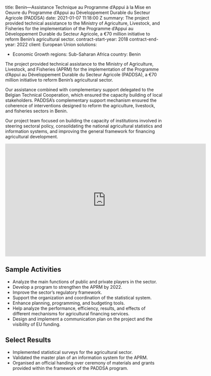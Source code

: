 
title: Benin—Assistance Technique au Programme d’Appui à la Mise en Oeuvre du Programme
  d’Appui au Développement Durable du Secteur Agricole (PADDSA)
date: 2021-01-07 11:18:00 Z
summary: The project provided technical assistance to the Ministry of Agriculture,
  Livestock, and Fisheries for the implementation of the Programme d’Appui au Développement
  Durable du Secteur Agricole, a €70 million initiative to reform Benin’s agricultural
  sector.
contract-start-year: 2018
contract-end-year: 2022
client: European Union
solutions:
- Economic Growth
regions: Sub-Saharan Africa
country: Benin


The project provided technical assistance to the Ministry of Agriculture, Livestock, and Fisheries (APRM) for the implementation of the Programme d’Appui au Développement Durable du Secteur Agricole (PADDSA), a €70 million initiative to reform Benin’s agricultural sector.

Our assistance combined with complementary support delegated to the Belgian Technical Cooperation, which ensured the capacity building of local stakeholders. PADDSA’s complementary support mechanism ensured the coherence of interventions designed to reform the agriculture, livestock, and fisheries sectors in Benin.

Our project team focused on building the capacity of institutions involved in steering sectoral policy, consolidating the national agricultural statistics and information systems, and improving the general framework for financing agricultural development.

<iframe src="https://player.vimeo.com/video/759116267?h=1b7e2ec4cb" width="640" height="360" frameborder="0" allow="autoplay; fullscreen; picture-in-picture" allowfullscreen></iframe>

## Sample Activities

* Analyze the main functions of public and private players in the sector.
* Develop a program to strengthen the APRM by 2022.
* Improve the sector’s regulatory framework.
* Support the organization and coordination of the statistical system.
* Enhance planning, programming, and budgeting tools.
* Help analyze the performance, efficiency, results, and effects of different mechanisms for agricultural financing services.
* Design and implement a communication plan on the project and the visibility of EU funding.

## Select Results

* Implemented statistical surveys for the agricultural sector.
* Validated the master plan of an information system for the APRM.
* Organised an official handing over ceremony of materials and grants provided within the framework of the PADDSA program.
